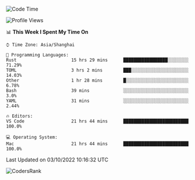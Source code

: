 <!--START_SECTION:waka-->
![Code Time](http://img.shields.io/badge/Code%20Time-1%2C701%20hrs%2016%20mins-blue)

![Profile Views](http://img.shields.io/badge/Profile%20Views-4-blue)

📊 **This Week I Spent My Time On** 

```text
⌚︎ Time Zone: Asia/Shanghai

💬 Programming Languages: 
Rust                     15 hrs 29 mins      █████████████████░░░░░░░░   71.29% 
TOML                     3 hrs 2 mins        ███░░░░░░░░░░░░░░░░░░░░░░   14.03% 
Other                    1 hr 28 mins        █░░░░░░░░░░░░░░░░░░░░░░░░   6.78% 
Bash                     39 mins             ░░░░░░░░░░░░░░░░░░░░░░░░░   3.0% 
YAML                     31 mins             ░░░░░░░░░░░░░░░░░░░░░░░░░   2.44%

🔥 Editors: 
VS Code                  21 hrs 44 mins      █████████████████████████   100.0%

💻 Operating System: 
Mac                      21 hrs 44 mins      █████████████████████████   100.0%

```


 Last Updated on 03/10/2022 10:16:32 UTC
<!--END_SECTION:waka-->

![CodersRank](https://cr-skills-chart-widget.azurewebsites.net/api/api?username=BugenZhao&padding=16&tooltip=true&branding=false&sort-by-score=true&skills=Rust%2C%20Swift%2C%20C%2C%20TypeScript%2C%20Java%2C%20Go%2C%20Dart%2C%20C%2B%2B%2C%20Python%2C%20Assembly%2C%20Shell%2C%20Kotlin)
